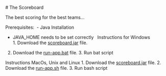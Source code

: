 # The Scoreboard

The best scoring for the best teams...

Prerequisites:
 - Java Installation
 - JAVA_HOME needs to be set correctly
 
Instructions for Windows
1. Download the [scoreboard.jar](https://jlink-workshop.github.io/deployment/scoreboard.jar) file.
2. Download the [run-app.bat](https://jlink-workshop.github.io/deployment/run-app.bat) file.
3. Run bat script

Instructions MacOs, Unix and Linux
1. Download the [scoreboard.jar](https://jlink-workshop.github.io/deployment/scoreboard.jar) file.
2. Download the [run-app.sh](https://jlink-workshop.github.io/deployment/run-app.sh) file.
3. Run bash script
